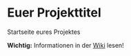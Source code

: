 Euer Projekttitel
===========

Startseite eures Projektes

**Wichtig:** Informationen in der [Wiki](../../wikis/home) lesen!

